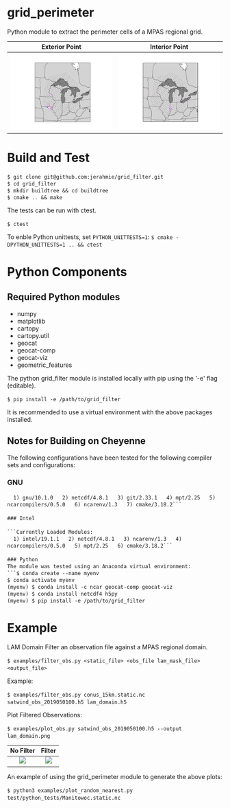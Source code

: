 # grid_perimeter

Python module to extract the perimeter cells of a MPAS regional grid.

Exterior Point | Interior Point
:---------:|:-----------:
![](doc/pt_exterior1.png) | ![](doc/pt_interior2.png)



# Build and Test
```
$ git clone git@github.com:jerahmie/grid_filter.git
$ cd grid_filter
$ mkdir buildtree && cd buildtree
$ cmake .. && make
```
The tests can be run with ctest.

```$ ctest```

To enble Python unittests, set `PYTHON_UNITTESTS=1`:
```$ cmake -DPYTHON_UNITTESTS=1 .. && ctest ```

# Python Components
## Required Python modules
- numpy
- matplotlib
- cartopy
- cartopy.util
- geocat
- geocat-comp
- geocat-viz
- geometric_features

The python grid_filter module is installed locally with pip using the '-e' flag (editable).


```$ pip install -e /path/to/grid_filter```

It is recommended to use a virtual environment with the above packages installed.  

## Notes for Building on Cheyenne
The following configurations have been tested for the following compiler sets and configurations:
### GNU
```Currently Loaded Modules:
  1) gnu/10.1.0   2) netcdf/4.8.1   3) git/2.33.1   4) mpt/2.25   5) ncarcompilers/0.5.0   6) ncarenv/1.3   7) cmake/3.18.2```

### Intel

```Currently Loaded Modules:
  1) intel/19.1.1   2) netcdf/4.8.1   3) ncarenv/1.3   4) ncarcompilers/0.5.0   5) mpt/2.25   6) cmake/3.18.2```

### Python
The module was tested using an Anaconda virtual environment:
```$ conda create --name myenv
$ conda activate myenv
(myenv) $ conda install -c ncar geocat-comp geocat-viz
(myenv) $ conda install netcdf4 h5py
(myenv) $ pip install -e /path/to/grid_filter
```

# Example

LAM Domain Filter an observation file against a MPAS regional domain.

```$ examples/filter_obs.py <static_file> <obs_file lam_mask_file> <output_file>```

Example:

```$ examples/filter_obs.py conus_15km.static.nc satwind_obs_2019050100.h5 lam_domain.h5```

Plot Filtered Observations:

```$ examples/plot_obs.py satwind_obs_2019050100.h5 --output lam_domain.png```

No Filter |  Filter
:---------:|:-----------:
![](doc/plot_obs_nomask.png) | ![](doc/plot_obs_masked.png)

An example of using the grid_perimeter module to generate the above plots:

```$ python3 examples/plot_random_nearest.py test/python_tests/Manitowoc.static.nc```
